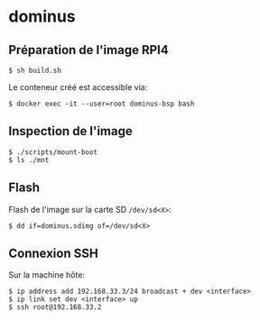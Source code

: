 # dominus

## Préparation de l'image RPI4

```` console
$ sh build.sh
````

Le conteneur créé est accessible via:

```` console
$ docker exec -it --user=root dominus-bsp bash
````

## Inspection de l'image

```` console
$ ./scripts/mount-boot
$ ls ./mnt
````

## Flash

Flash de l'image sur la carte SD `/dev/sd<X>`:

```` console
$ dd if=dominus.sdimg of=/dev/sd<X>
````

## Connexion SSH

Sur la machine hôte:

```` console
$ ip address add 192.168.33.3/24 broadcast + dev <interface>
$ ip link set dev <interface> up
$ ssh root@192.168.33.2
````
